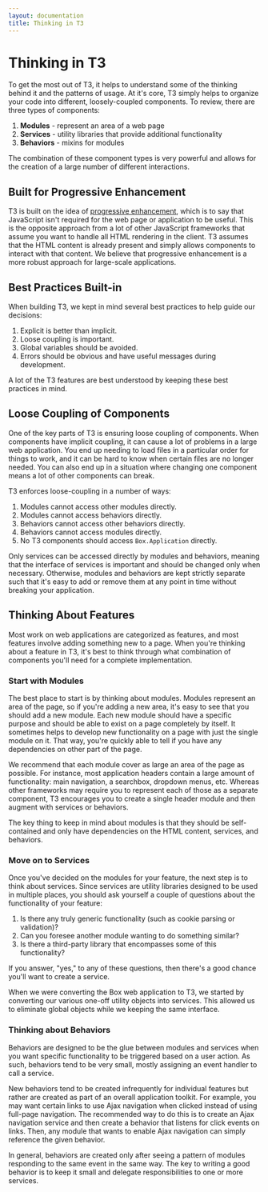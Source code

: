 ```yaml
---
layout: documentation
title: Thinking in T3
---
```


# Thinking in T3

To get the most out of T3, it helps to understand some of the thinking behind it and the patterns of usage. At it's core, T3 simply helps to organize your code into different, loosely-coupled components. To review, there are three types of components:

1. **Modules** - represent an area of a web page
2. **Services** - utility libraries that provide additional functionality
3. **Behaviors** - mixins for modules

The combination of these component types is very powerful and allows for the creation of a large number of different interactions.

## Built for Progressive Enhancement

T3 is built on the idea of [progressive enhancement](http://en.wikipedia.org/wiki/Progressive_enhancement), which is to say that JavaScript isn't required for the web page or application to be useful. This is the opposite approach from a lot of other JavaScript frameworks that assume you want to handle all HTML rendering in the client. T3 assumes that the HTML content is already present and simply allows components to interact with that content. We believe that progressive enhancement is a more robust approach for large-scale applications.

## Best Practices Built-in

When building T3, we kept in mind several best practices to help guide our decisions:

1. Explicit is better than implicit.
1. Loose coupling is important.
1. Global variables should be avoided.
1. Errors should be obvious and have useful messages during development.

A lot of the T3 features are best understood by keeping these best practices in mind.

## Loose Coupling of Components

One of the key parts of T3 is ensuring loose coupling of components. When components have implicit coupling, it can cause a lot of problems in a large web application. You end up needing to load files in a particular order for things to work, and it can be hard to know when certain files are no longer needed. You can also end up in a situation where changing one component means a lot of other components can break.

T3 enforces loose-coupling in a number of ways:

1. Modules cannot access other modules directly.
1. Modules cannot access behaviors directly.
1. Behaviors cannot access other behaviors directly.
1. Behaviors cannot access modules directly.
1. No T3 components should access `Box.Application` directly.

Only services can be accessed directly by modules and behaviors, meaning that the interface of services is important and should be changed only when necessary. Otherwise, modules and behaviors are kept strictly separate such that it's easy to add or remove them at any point in time without breaking your application.

## Thinking About Features

Most work on web applications are categorized as features, and most features involve adding something new to a page. When you're thinking about a feature in T3, it's best to think through what combination of components you'll need for a complete implementation.

### Start with Modules

The best place to start is by thinking about modules. Modules represent an area of the page, so if you're adding a new area, it's easy to see that you should add a new module. Each new module should have a specific purpose and should be able to exist on a page completely by itself. It sometimes helps to develop new functionality on a page with just the single module on it. That way, you're quickly able to tell if you have any dependencies on other part of the page.

We recommend that each module cover as large an area of the page as possible. For instance, most application headers contain a large amount of functionality: main navigation, a searchbox, dropdown menus, etc. Whereas other frameworks may require you to represent each of those as a separate component, T3 encourages you to create a single header module and then augment with services or behaviors.

The key thing to keep in mind about modules is that they should be self-contained and only have dependencies on the HTML content, services, and behaviors.

### Move on to Services

Once you've decided on the modules for your feature, the next step is to think about services. Since services are utility libraries designed to be used in multiple places, you should ask yourself a couple of questions about the functionality of your feature:

1. Is there any truly generic functionality (such as cookie parsing or validation)?
1. Can you foresee another module wanting to do something similar?
1. Is there a third-party library that encompasses some of this functionality?

If you answer, "yes," to any of these questions, then there's a good chance you'll want to create a service.

When we were converting the Box web application to T3, we started by converting our various one-off utility objects into services. This allowed us to eliminate global objects while we keeping the same interface.

### Thinking about Behaviors

Behaviors are designed to be the glue between modules and services when you want specific functionality to be triggered based on a user action. As such, behaviors tend to be very small, mostly assigning an event handler to call a service.

New behaviors tend to be created infrequently for individual features but rather are created as part of an overall application toolkit. For example, you may want certain links to use Ajax navigation when clicked instead of using full-page navigation. The recommended way to do this is to create an Ajax navigation service and then create a behavior that listens for click events on links. Then, any module that wants to enable Ajax navigation can simply reference the given behavior.

In general, behaviors are created only after seeing a pattern of modules responding to the same event in the same way. The key to writing a good behavior is to keep it small and delegate responsibilities to one or more services.

